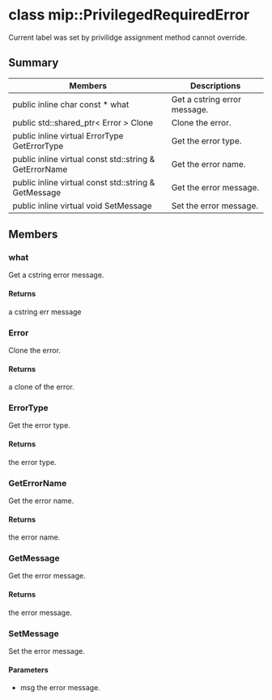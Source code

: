 # class mip::PrivilegedRequiredError 
Current label was set by privilidge assignment method cannot override.
## Summary
 Members                        | Descriptions                                
--------------------------------|---------------------------------------------
public inline char const  * what | Get a cstring error message.
public std::shared_ptr< Error > Clone | Clone the error.
public inline virtual ErrorType GetErrorType | Get the error type.
public inline virtual const std::string & GetErrorName | Get the error name.
public inline virtual const std::string & GetMessage | Get the error message.
public inline virtual void SetMessage | Set the error message.
## Members
### what
Get a cstring error message.
#### Returns
a cstring err message
### Error
Clone the error.
#### Returns
a clone of the error.
### ErrorType
Get the error type.
#### Returns
the error type.
### GetErrorName
Get the error name.
#### Returns
the error name.
### GetMessage
Get the error message.
#### Returns
the error message.
### SetMessage
Set the error message.
#### Parameters
* msg the error message.